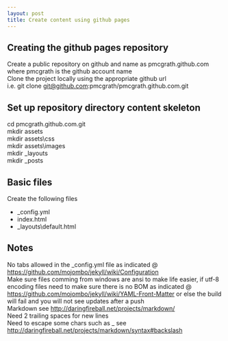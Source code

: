 ```yaml
---
layout: post
title: Create content using github pages
---
```

  
## Creating the github pages repository
Create a public repository on github and name as pmcgrath.github.com where pmcgrath is the github account name  
Clone the project locally using the appropriate github url  
i.e. git clone git@github.com:pmcgrath/pmcgrath.github.com.git  
  
## Set up repository directory content skeleton
cd pmcgrath.github.com.git  
mkdir assets  
mkdir assets\css  
mkdir assets\images  
mkdir \_layouts  
mkdir \_posts  
  
## Basic files
Create the following files
* \_config.yml
* index.html
* \_layouts\default.html

## Notes
No tabs allowed in the _config.yml file as indicated @ https://github.com/mojombo/jekyll/wiki/Configuration  
Make sure files comming from windows are ansi to make life easier, if utf-8 encoding files need to make sure there is no BOM as indicated @ https://github.com/mojombo/jekyll/wiki/YAML-Front-Matter or else the build will fail and you will not see updates after a push  
Markdown see http://daringfireball.net/projects/markdown/  
  Need 2 trailing spaces for new lines  
  Need to escape some chars such as \_ see http://daringfireball.net/projects/markdown/syntax#backslash
